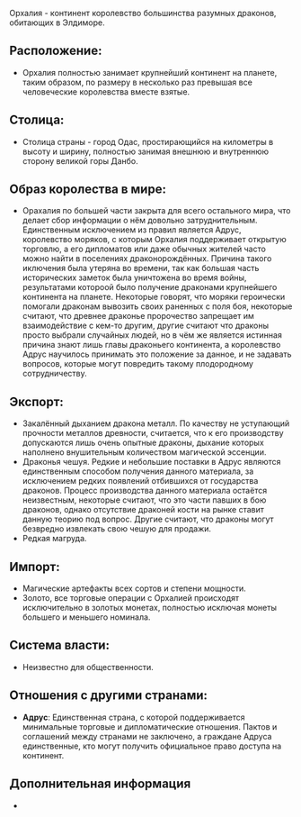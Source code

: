 Орхалия - континент королевство большинства разумных драконов, обитающих в Элдиморе.
## Расположение: 

- Орхалия полностью занимает крупнейший континент на планете, таким образом, по размеру в несколько раз превышая все человеческие королевства вместе взятые.

## Столица:    

- Столица страны - город Одас, простирающийся на километры в высоту и ширину, полностью занимая внешнюю и внутреннюю сторону великой горы Данбо.   

## Образ королества в мире:

- Орахалия по большей части закрыта для всего остального мира, что делает сбор информации о нём довольно затруднительным. Единственным исключением из правил является Адрус, королевство моряков, c которым Орхалия поддерживает открытую торговлю, а его дипломатов или даже обычных жителей часто можно найти в поселениях драконорождённых. Причина такого иключения была утеряна во времени, так как большая часть исторических заметок была уничтожена во время войны, результатами котороой было получение драконами крупнейшего континента на планете. Некоторые говорят, что моряки героически помогали драконам вывозить своих раненных с поля боя, некоторые считают, что древнее драконье пророчество запрещает им взаимодействие с кем-то другим, другие считают что драконы просто выбрали случайных людей, но в чём же является истинная причина знают лишь главы драконьего континента, а королевство Адрус научилось принимать это положение за данное, и не задавать вопросов, которые могут повредить такому плодородному сотрудничеству.      

## Экспорт:

- Закалённый дыханием дракона металл. По качеству не уступающий прочности металлов древности, считается, что к его производству допускаются лишь очень опытные драконы, дыхание которых наполнено внушительным количеством магической эссенции.
- Драконья чешуя. Редкие и небольшие поставки в Адрус являются единственным способом получения данного материала, за исключением редких появлений отбившихся от государства драконов. Процесс производства данного материала остаётся неизвестным, некоторые считают, что это части павших в бою драконов, однако отсутствие драконей кости на рынке ставит данную теорию под вопрос. Другие считают, что драконы могут безвредно извлекать свою чешую для продажи. 
- Редкая магруда.
## Импорт:

- Магические артефакты всех сортов и степени мощности.
- Золото, все торговые операции с Орхалией происходят исключительно в золотых монетах, полностью исключая монеты большего и меньшего номинала.

## Система власти:

- Неизвестно для общественности.

## Отношения с другими странами: 
- **Адрус**: Единственная страна, с которой поддерживается минимальные торговые и дипломатические отношения. Пактов и соглашений между странами не заключено, а граждане Адруса единственные, кто могут получить официальное право доступа на континент.  

## Дополнительная информация

-
